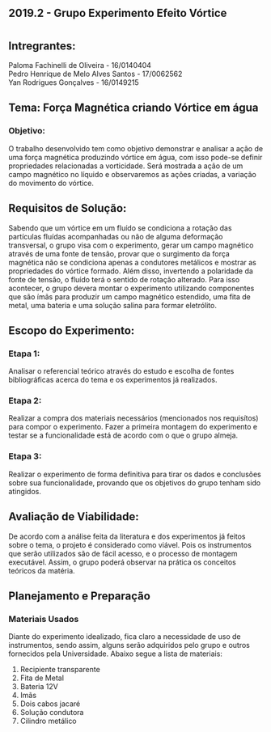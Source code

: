## 2019.2 - Grupo Experimento Efeito Vórtice
#
## Intregrantes:
Paloma Fachinelli de Oliveira - 16/0140404 <br />
Pedro Henrique de Melo Alves Santos - 17/0062562 <br />
Yan Rodrigues Gonçalves - 16/0149215

## Tema: Força Magnética criando Vórtice em água
### Objetivo: 
O trabalho desenvolvido tem como objetivo demonstrar e analisar a ação de uma força magnética produzindo vórtice em água, com isso pode-se definir propriedades relacionadas a vorticidade. Será mostrada a ação de um campo magnético no líquido e observaremos as ações criadas, a variação do movimento do vórtice.

## Requisitos de Solução:
Sabendo que um vórtice em um fluído se condiciona a rotação das partículas fluídas acompanhadas ou não de alguma deformação transversal, o grupo visa com o experimento, gerar um campo magnético através de uma fonte de tensão, provar que o surgimento da força magnética não se condiciona apenas a condutores metálicos e mostrar as propriedades do vórtice formado. Além disso, invertendo a polaridade da fonte de tensão, o fluído terá o sentido de rotação alterado. Para isso acontecer, o grupo devera montar o experimento utilizando componentes que são ímãs para produzir um campo magnético estendido, uma fita de metal, uma bateria e uma solução salina para formar eletrólito.

## Escopo do Experimento: 
### Etapa 1:
Analisar o referencial teórico através do estudo e escolha de fontes bibliográficas acerca do tema e os experimentos já realizados.
### Etapa 2: 
Realizar a compra dos materiais necessários (mencionados nos requisítos) para compor o experimento. Fazer a primeira montagem do experimento e testar se a funcionalidade está de acordo com o que o grupo almeja.
### Etapa 3: 
Realizar o experimento de forma definitiva para tirar os dados e conclusões sobre sua funcionalidade, provando que os objetivos do grupo tenham sido atingidos.

## Avaliação de Viabilidade: 
De acordo com a análise feita da literatura e dos experimentos já feitos sobre o tema, o projeto é considerado como viável. Pois os instrumentos que serão utilizados são de fácil acesso, e o processo de montagem executável. Assim, o grupo poderá observar na prática os conceitos teóricos da matéria. 

## Planejamento e Preparação
### Materiais Usados
Diante do experimento idealizado, fica claro a necessidade de uso de instrumentos, sendo assim, alguns serão adquiridos pelo grupo e outros fornecidos pela Universidade. Abaixo segue a lista de materiais: 
1) Recipiente transparente
2) Fita de Metal
3) Bateria 12V
4) Imãs 
5) Dois cabos jacaré
6) Solução condutora
7) Cilindro metálico  
